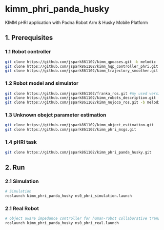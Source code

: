 # kimm_phri_panda_husky
KIMM pHRI application with Padna Robot Arm & Husky Mobile Platform

## 1. Prerequisites
### 1.1 Robot controller
```bash
git clone https://github.com/jspark861102/kimm_qpoases.git -b melodic
git clone https://github.com/jspark861102/kimm_hqp_controller_phri.git -b melodic
git clone https://github.com/jspark861102/kimm_trajectory_smoother.git -b melodic
```

### 1.2 Robot model and simulator
```bash
git clone https://github.com/jspark861102/franka_ros.git #my used version (0.8.1)
git clone https://github.com/jspark861102/kimm_robots_description.git -b melodic
git clone https://github.com/jspark861102/kimm_mujoco_ros.git -b melodic
```

### 1.3 Unknown obejct parameter estimation
```bash
git clone https://github.com/jspark861102/kimm_object_estimation.git
git clone https://github.com/jspark861102/kimm_phri_msgs.git
```

### 1.4 pHRI task
```bash
git clone https://github.com/jspark861102/kimm_phri_panda_husky.git
```

## 2. Run
### 2.1 Simulation
```bash
# Simulation 
roslaunch kimm_phri_panda_husky ns0_phri_simulation.launch
```

### 2.1 Real Robot
```bash
# object aware impedance controller for human-robot collaborative transportation
roslaunch kimm_phri_panda_husky ns0_phri_real.launch
```
